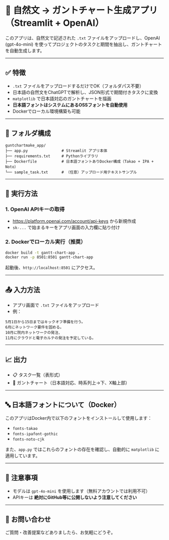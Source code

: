 # 📅 自然文 → ガントチャート生成アプリ（Streamlit + OpenAI）

このアプリは、自然文で記述された `.txt` ファイルをアップロードし、OpenAI (gpt-4o-mini) を使ってプロジェクトのタスクと期間を抽出し、ガントチャートを自動生成します。

---

## ✅ 特徴

- `.txt` ファイルをアップロードするだけでOK（フォルダパス不要）
- 日本語の自然文をChatGPTで解析し、JSON形式で期間付きタスクに変換
- `matplotlib` で日本語対応のガントチャートを描画
- **日本語フォントはシステムにあるOSSフォントを自動使用**
- Dockerでローカル環境構築も可能

---

## 📂 フォルダ構成

```
guntchartmake_app/
├── app.py               # Streamlit アプリ本体
├── requirements.txt     # Pythonライブラリ
├── Dockerfile           # 日本語フォントありDocker構成（Takao + IPA + Noto）
└── sample_task.txt      # （任意）アップロード用テキストサンプル
```

---

## 🚀 実行方法

### 1. OpenAI APIキーの取得

- https://platform.openai.com/account/api-keys から新規作成
- `sk-...` で始まるキーをアプリ画面の入力欄に貼り付け

### 2. Dockerでローカル実行（推奨）

```bash
docker build -t gantt-chart-app .
docker run -p 8501:8501 gantt-chart-app
```

起動後、`http://localhost:8501` にアクセス。

---

## 📤 入力方法

- アプリ画面で `.txt` ファイルをアップロード
- 例：

```
5月1日から15日まではキックオフ準備を行う。
6月にネットワーク要件を固める。
10月に院内ネットワークの発注、
11月にクラウドと電子カルテの発注を予定している。
```

---

## 📈 出力

- 📋 タスク一覧（表形式）
- 📅 ガントチャート（日本語対応、時系列上→下、X軸上部）

---

## 🔤 日本語フォントについて（Docker）

このアプリはDocker内で以下のフォントをインストールして使用します：

- `fonts-takao`
- `fonts-ipafont-gothic`
- `fonts-noto-cjk`

また、`app.py` ではこれらのフォントの存在を確認し、自動的に `matplotlib` に適用しています。

---

## 💬 注意事項

- モデルは `gpt-4o-mini` を使用します（無料アカウントでは利用不可）
- APIキーは **絶対にGitHub等に公開しないよう注意してください**

---

## 🙌 お問い合わせ

ご質問・改善提案などありましたら、お気軽にどうぞ。
